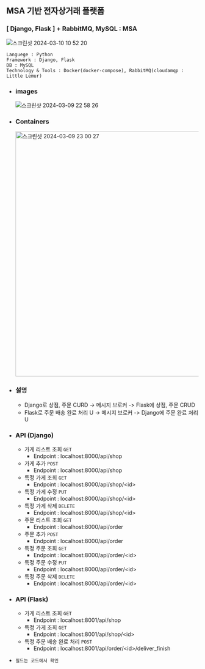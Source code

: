 <h2>MSA 기반 전자상거래 플랫폼</h2>

<h3>[ Django, Flask ] + RabbitMQ, MySQL : MSA</h3>

![스크린샷 2024-03-10 10 52 20](https://github.com/6eom9eun/MSA_shopDeliver/assets/104510730/b6dde1ef-6cda-40be-8bcf-594d9d78ffc2)

`Languege : Python`<br>
`Framework : Django, Flask`<br>
`DB : MySQL`<br>
`Technology & Tools : Docker(docker-compose), RabbitMQ(cloudamqp : Little Lemur)`

- ### images<br>
  ![스크린샷 2024-03-09 22 58 26](https://github.com/6eom9eun/msaStudy/assets/104510730/9bd79e44-8d34-4f86-9f5b-549d4039cfa7)

- ### Containers<br>
  <img width="641" alt="스크린샷 2024-03-09 23 00 27" src="https://github.com/6eom9eun/msaStudy/assets/104510730/e250d922-785c-45ea-bd90-898da36da4e1">
  
- ### 설명<br>
   - Django로 상점, 주문 CURD -> 메시지 브로커 -> Flask에 상점, 주문 CRUD
   - Flask로 주문 배송 완료 처리 U -> 메시지 브로커 -> Django에 주문 완료 처리 U

- ### API (Django)<br>
  - 가게 리스트 조회 `GET`
    - Endpoint : localhost:8000/api/shop
  - 가게 추가 `POST`
    - Endpoint : localhost:8000/api/shop
  - 특정 가게 조회 `GET`
    - Endpoint : localhost:8000/api/shop/\<id>
  - 특정 가게 수정 `PUT`
    - Endpoint : localhost:8000/api/shop/\<id>
  - 특정 가게 삭제 `DELETE`
    - Endpoint : localhost:8000/api/shop/\<id>
  - 주문 리스트 조회 `GET`
    - Endpoint : localhost:8000/api/order
  - 주문 추가 `POST`
    - Endpoint : localhost:8000/api/order
  - 특정 주문 조회 `GET`
    - Endpoint : localhost:8000/api/order/\<id>
  - 특정 주문 수정 `PUT`
    - Endpoint : localhost:8000/api/order/\<id>
  - 특정 주문 삭제 `DELETE`
    - Endpoint : localhost:8000/api/order/\<id>
- ### API (Flask)<br>
  - 가게 리스트 조회 `GET`
    - Endpoint : localhost:8001/api/shop
  - 특정 가게 조회 `GET`
    - Endpoint : localhost:8001/api/shop/\<id>
  - 특정 주문 배송 완료 처리 `POST`
    - Endpoint : localhost:8001/api/order/\<id>/deliver_finish
- `필드는 코드에서 확인`
